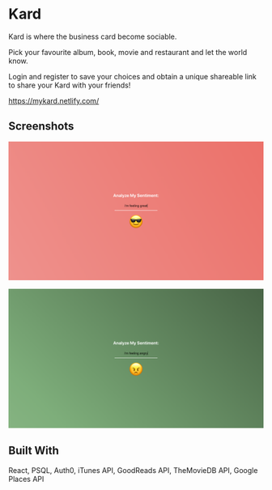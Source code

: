 # Kard

Kard is where the business card become sociable.

Pick your favourite album, book, movie and restaurant and let the
world know.

Login and register to save your choices and obtain a unique shareable link to share your Kard with your friends!

https://mykard.netlify.com/

## Screenshots

!["Completed Kard"](https://github.com/TylerZhang00/SentimentAnalysis/blob/master/docs/SentimentGreat.png?raw=true)

!["Select Favourite Album"](https://github.com/TylerZhang00/SentimentAnalysis/blob/master/docs/SentimentAngry.png?raw=true)

## Built With

React, PSQL, Auth0, iTunes API, GoodReads API, TheMovieDB API, Google Places API
